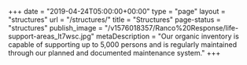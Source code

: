 +++
date = "2019-04-24T05:00:00+00:00"
type = "page"
layout = "structures"
url = "/structures/"
title = "Structures"
page-status = "structures"
publish_image = "/v1576018357/Ranco%20Response/life-support-areas_lt7wsc.jpg"
metaDescription = "Our organic inventory is capable of supporting up to 5,000 persons and is regularly maintained through our planned and documented maintenance system."
+++